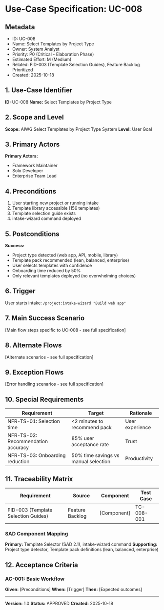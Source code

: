 # Use-Case Specification: UC-008

## Metadata

- ID: UC-008
- Name: Select Templates by Project Type
- Owner: System Analyst
- Priority: P0 (Critical - Elaboration Phase)
- Estimated Effort: M (Medium)
- Related: FID-003 (Template Selection Guides), Feature Backlog Prioritized
- Created: 2025-10-18

## 1. Use-Case Identifier

**ID:** UC-008
**Name:** Select Templates by Project Type

## 2. Scope and Level

**Scope:** AIWG Select Templates by Project Type System
**Level:** User Goal

## 3. Primary Actors

**Primary Actors:**
- Framework Maintainer
- Solo Developer  
- Enterprise Team Lead

## 4. Preconditions

1. User starting new project or running intake
2. Template library accessible (156 templates)
3. Template selection guide exists
4. intake-wizard command deployed

## 5. Postconditions

**Success:**
- Project type detected (web app, API, mobile, library)
- Template pack recommended (lean, balanced, enterprise)
- User selects templates with confidence
- Onboarding time reduced by 50%
- Only relevant templates deployed (no overwhelming choices)

## 6. Trigger

User starts intake: `/project:intake-wizard "Build web app"`

## 7. Main Success Scenario

[Main flow steps specific to UC-008 - see full specification]

## 8. Alternate Flows

[Alternate scenarios - see full specification]

## 9. Exception Flows

[Error handling scenarios - see full specification]

## 10. Special Requirements

| Requirement | Target | Rationale |
|------------|--------|-----------|
| NFR-TS-01: Selection time | <2 minutes to recommend pack | User experience |
| NFR-TS-02: Recommendation accuracy | 85% user acceptance rate | Trust |
| NFR-TS-03: Onboarding reduction | 50% time savings vs manual selection | Productivity |

## 11. Traceability Matrix

| Requirement | Source | Component | Test Case |
|------------|--------|-----------|-----------|
| FID-003 (Template Selection Guides) | Feature Backlog | [Component] | TC-008-001 |

### SAD Component Mapping

**Primary:** Template Selector (SAD 2.1), intake-wizard command
**Supporting:** Project type detector, Template pack definitions (lean, balanced, enterprise)

## 12. Acceptance Criteria

### AC-001: Basic Workflow

**Given:** [Preconditions]
**When:** [Trigger]
**Then:** [Expected outcomes]

---

**Version:** 1.0
**Status:** APPROVED
**Created:** 2025-10-18

